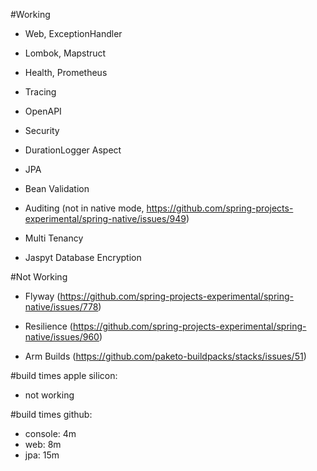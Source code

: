#Working
- Web, ExceptionHandler
- Lombok, Mapstruct

- Health, Prometheus
- Tracing
- OpenAPI

- Security

- DurationLogger Aspect

- JPA
- Bean Validation

- Auditing (not in native mode, https://github.com/spring-projects-experimental/spring-native/issues/949)
- Multi Tenancy 
- Jaspyt Database Encryption

#Not Working
- Flyway (https://github.com/spring-projects-experimental/spring-native/issues/778)
- Resilience (https://github.com/spring-projects-experimental/spring-native/issues/960)

- Arm Builds (https://github.com/paketo-buildpacks/stacks/issues/51)

#build times apple silicon:
- not working

#build times github:
- console: 4m
- web: 8m
- jpa: 15m